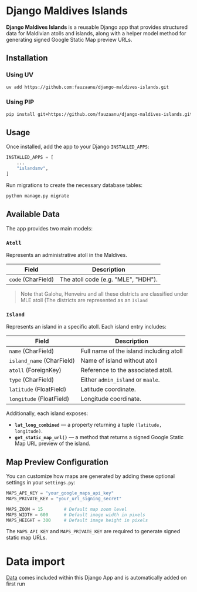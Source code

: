 # Django Maldives Islands

**Django Maldives Islands** is a reusable Django app that provides structured data for Maldivian atolls and islands, along with a helper model method for generating signed Google Static Map preview URLs.

## Installation

### Using UV

```bash
uv add https://github.com:fauzaanu/django-maldives-islands.git
```

### Using PIP

```bash
pip install git+https://github.com/fauzaanu/django-maldives-islands.git
```

## Usage

Once installed, add the app to your Django `INSTALLED_APPS`:

```python
INSTALLED_APPS = [
    ...
    "islandsmv",
]
```

Run migrations to create the necessary database tables:

```bash
python manage.py migrate
```

## Available Data

The app provides two main models:

### `Atoll`

Represents an administrative atoll in the Maldives.

| Field              | Description                        |
| ------------------ | ---------------------------------- |
| `code` (CharField) | The atoll code (e.g. "MLE", "HDH"). |

> Note that Galohu, Henveiru and all these districts are classified under MLE atoll (The districts are represented as an `Island`

### `Island`

Represents an island in a specific atoll. Each island entry includes:

| Field                     | Description                        |
| ------------------------- | ---------------------------------- |
| `name` (CharField)        | Full name of the island including atoll           |
| `island_name` (CharField) | Name of island without atoll           |
| `atoll` (ForeignKey)      | Reference to the associated atoll. |
| `type` (CharField)        | Either `admin_island` or `maale`.  |
| `latitude` (FloatField)   | Latitude coordinate.               |
| `longitude` (FloatField)  | Longitude coordinate.              |

Additionally, each island exposes:

* **`lat_long_combined`** — a property returning a tuple `(latitude, longitude)`.
* **`get_static_map_url()`** — a method that returns a signed Google Static Map URL preview of the island.

## Map Preview Configuration

You can customize how maps are generated by adding these optional settings in your `settings.py`:

```python
MAPS_API_KEY = "your_google_maps_api_key"
MAPS_PRIVATE_KEY = "your_url_signing_secret"

MAPS_ZOOM = 15        # Default map zoom level
MAPS_WIDTH = 600      # Default image width in pixels
MAPS_HEIGHT = 300     # Default image height in pixels
```

The `MAPS_API_KEY` and `MAPS_PRIVATE_KEY` are required to generate signed static map URLs.

# Data import

[Data](https://github.com/fauzaanu/django-maldives-islands/blob/main/src/islandsmv/fixtures/island.json) comes included within this Django App and is automatically added on first run

